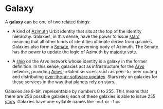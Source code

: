 # Galaxy

A **galaxy** can be one of two related things:

- A kind of [Azimuth](azimuth.md) Urbit identity that sits at the top of the identity hierarchy. Galaxies, in this sense, have the power to issue [stars](star.md), meaning that all other kinds of identities ultimate derive from galaxies. Galaxies also form a [Senate](senate.md), the governing body of Azimuth. The Senate has the power to update the logic of Azimuth by [majority vote](voting.md).

- A [ship](ship.md) on the Arvo network whose identity is a galaxy in the former definition. In this sense, galaxies act as infrastructure for the [Arvo](arvo.md) network, providing [Ames](ames.md)-related services, such as peer-to-peer routing and distributing [over-the-air software updates](ota-updates.md). Stars rely on galaxies for these services in the way that planets rely on stars.

Galaxies are 8-bit, representable by numbers 0 to 255. This means that there are 256 possible galaxies; each of these galaxies is able to issue 255 [stars](star.md). Galaxies have one-syllable names like `~mul` or `~lux`.
